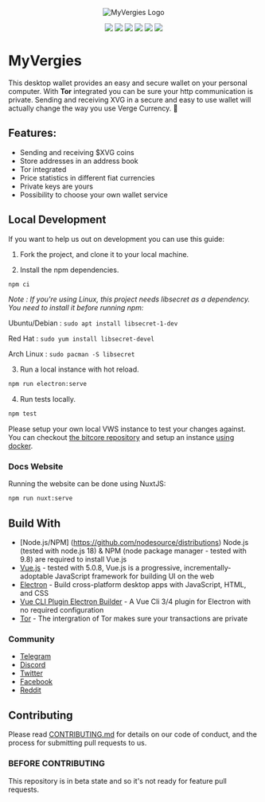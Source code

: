 <p align="center"><img src="https://raw.githubusercontent.com/vergecurrency/MyVergies/main/readme-header.png" alt="MyVergies Logo"></p>

<p align="center">
  <a href="https://github.com/vergecurrency/MyVergies/actions" target="_blank"><img src="https://github.com/vergecurrency/MyVergies/actions/workflows/application.yml/badge.svg"></a>
  <img src="https://img.shields.io/badge/status-stable-green.svg">
  <img src="https://img.shields.io/badge/macOS-^10.14-blue.svg">
  <img src="https://img.shields.io/badge/Windows-^10-lightblue.svg">
  <img src="https://img.shields.io/badge/Ubuntu-^18.04-orange.svg">
  <img src="https://img.shields.io/badge/license-MIT-blue.svg">
</p>

#  MyVergies

This desktop wallet provides an easy and secure wallet on your personal computer. With **Tor** integrated you can be sure your http communication is private. Sending and receiving XVG in a secure and easy to use wallet will actually change the way you use Verge Currency. 💪

## Features:

* Sending and receiving $XVG coins
* Store addresses in an address book
* Tor integrated
* Price statistics in different fiat currencies
* Private keys are yours
* Possibility to choose your own wallet service

## Local Development

If you want to help us out on development you can use this guide:

1. Fork the project, and clone it to your local machine.

2. Install the npm dependencies.
``` bash
npm ci
```

_Note : If you're using Linux, this project needs libsecret as a dependency. You need to install it before running npm:_

Ubuntu/Debian : `sudo apt install libsecret-1-dev`

Red Hat : `sudo yum install libsecret-devel`

Arch Linux : `sudo pacman -S libsecret`

3. Run a local instance with hot reload.
```bash
npm run electron:serve
```

4. Run tests locally.
```bash
npm test
```

Please setup your own local VWS instance to test your changes against. You can checkout [the bitcore repository](https://github.com/vergecurrency/bitcore) and setup an instance [using docker](https://github.com/vergecurrency/bitcore/blob/main/Docker.md).

### Docs Website

Running the website can be done using NuxtJS:

```bash
npm run nuxt:serve
```

## Build With

* [Node.js/NPM] (https://github.com/nodesource/distributions) Node.js (tested with node.js 18) & NPM (node package manager - tested with 9.8) are required to install Vue.js
* [Vue.js](https://github.com/vuejs/vue) - tested with 5.0.8, Vue.js is a progressive, incrementally-adoptable JavaScript framework for building UI on the web
* [Electron](https://github.com/github/electron) - Build cross-platform desktop apps with JavaScript, HTML, and CSS
* [Vue CLI Plugin Electron Builder](https://github.com/nklayman/vue-cli-plugin-electron-builder) - A Vue Cli 3/4 plugin for Electron with no required configuration
* [Tor](https://www.torproject.org) - The intergration of Tor makes sure your transactions are private

### Community

* [Telegram](https://t.me/VERGExvg)
* [Discord](https://discord.gg/vergecurrency)
* [Twitter](https://www.twitter.com/vergecurrency)
* [Facebook](https://www.facebook.com/VERGEcurrency/)
* [Reddit](https://www.reddit.com/r/vergecurrency/)

## Contributing

Please read [CONTRIBUTING.md](CONTRIBUTING.md) for details on our code of conduct, and the process for submitting pull requests to us.

### BEFORE CONTRIBUTING

This repository is in beta state and so it's not ready for feature pull requests.
